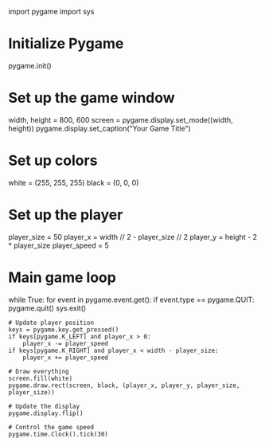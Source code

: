 import pygame
import sys

# Initialize Pygame
pygame.init()

# Set up the game window
width, height = 800, 600
screen = pygame.display.set_mode((width, height))
pygame.display.set_caption("Your Game Title")

# Set up colors
white = (255, 255, 255)
black = (0, 0, 0)

# Set up the player
player_size = 50
player_x = width // 2 - player_size // 2
player_y = height - 2 * player_size
player_speed = 5

# Main game loop
while True:
    for event in pygame.event.get():
        if event.type == pygame.QUIT:
            pygame.quit()
            sys.exit()

    # Update player position
    keys = pygame.key.get_pressed()
    if keys[pygame.K_LEFT] and player_x > 0:
        player_x -= player_speed
    if keys[pygame.K_RIGHT] and player_x < width - player_size:
        player_x += player_speed

    # Draw everything
    screen.fill(white)
    pygame.draw.rect(screen, black, (player_x, player_y, player_size, player_size))

    # Update the display
    pygame.display.flip()

    # Control the game speed
    pygame.time.Clock().tick(30)





 
